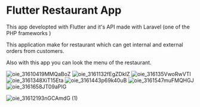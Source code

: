 # Flutter Restaurant App

This app developted with Flutter and it's API made with Laravel (one of the PHP frameworks )  

This application make for restaurant which can get internal and external orders  from customers.

Also with this app you can look the menu of the restaurant.


![oie_31610419MMQaBoZ](https://user-images.githubusercontent.com/83859644/151742814-a3f3421c-0cb4-48cf-8a6b-4e8545166ef3.jpg)
![oie_3161132fEgZDkIZ](https://user-images.githubusercontent.com/83859644/151742789-22863a8a-b38c-487c-a12c-7b606f674554.jpg)
![oie_316135VwoRwVTl](https://user-images.githubusercontent.com/83859644/151742782-3607f78e-2869-4b17-865f-1acb054df020.jpg)
![oie_3161348XiT15Eta](https://user-images.githubusercontent.com/83859644/151742797-1b0089e8-239a-4ade-9336-633df2c716f5.jpg)
![oie_3161443p69k40uB](https://user-images.githubusercontent.com/83859644/151742799-144f9336-a4a3-46c7-a7b5-361cf90a94ae.jpg)
![oie_3161547muFMQHGJ](https://user-images.githubusercontent.com/83859644/151742806-8908c588-2860-4bc0-9d01-a97769807036.jpg)
![oie_3161658JT09aPIG](https://user-images.githubusercontent.com/83859644/151742811-5731b9cc-dfa0-4567-8966-b9475ee9b910.jpg)

![oie_31612193nGCAmdG (1)](https://user-images.githubusercontent.com/83859644/151742816-2d4f6b16-bbd5-47ee-ae60-a5e1994a92ae.jpg)

  
  

